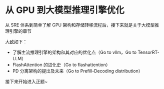 # 从 GPU 到大模型推理引擎优化

从 SRE 体系到简单了解 GPU 架构和存储转移流程后，接下来就是关于大模型推理引擎的章节

大致如下：
* 了解主流推理引擎的架构和其对应的优化点（<Link to="12">Go to vllm</Link>，<Link to="22">Go to TensorRT-LLM</Link>）
* FlashAttention 的进化史（<Link to="31">Go to flashattention</Link>）
* PD 分离架构的提出及未来（<Link to="43">Go to Prefill-Decoding distribution</Link>）

接下来开始进入正题~